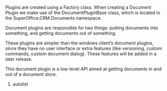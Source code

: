 <properties date="2016-05-10"
SortOrder="5"
/>

Plugins are created using a Factory class. When creating a Document Plugin we make use of the DocumentPluginBase class, which is located in the SuperOffice.CRM.Documents namespace.

Document plugins are responsible for two things: putting documents into something, and getting documents out of something.

These plugins are simpler than the windows client’s document plugins, since they have no user interface or extra features (like versioning, custom commands, custom document dialog). These features will be added in a later release.

This document plugin is a low-level API aimed at getting documents in and out of a document store.

 

1. autolist
